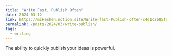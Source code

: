 ```yaml
---
title: "Write Fast, Publish Often"
date: 2024-03-12
link: https://mikeshen.notion.site/Write-fast-Publish-often-c4d1c2b85fa043bfa0e521e7deb948be?pvs=4
permalink: /posts/2024/03/write-publish/
tags:
  - writing
---
```


The ability to quickly publish your ideas is powerful.
